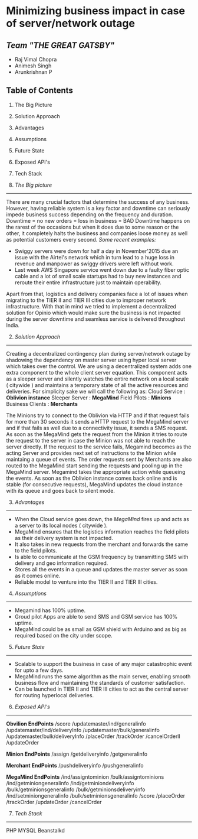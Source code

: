 Minimizing business impact in case of server/network outage
==============

*Team "THE GREAT GATSBY"*
--------------
- Raj Vimal Chopra
- Animesh Singh
- Arunkrishnan P


Table of Contents
--------------
1. The Big Picture
2. Solution Approach
3. Advantages
4. Assumptions
5. Future State
6. Exposed API's
7. Tech Stack


1. *The Big picture* 
--------------
There are many crucial factors that determine the success of any business.  However, having reliable system is a key factor and downtime can seriously impede business success depending on the frequency and duration.
Downtime = no new orders = loss in business =  BAD
Downtime happens on the rarest of the occasions but when it does due to some reason or the other, it completely halts the business and companies loose money as well as potential customers every second.
*Some recent examples:*
- Swiggy servers were down for half a day in November'2015 due an issue with the Airtel's network which in turn lead to a huge loss in revenue and manpower as swiggy drivers were left without work.
- Last week AWS Singapore service went down due to a faulty fiber optic cable and a lot of small scale startups had to buy new instances and reroute their entire infrastructure just to maintain operability.

Apart from that, logistics and delivery companies face a lot of issues when migrating to the TIER II and TIER III cities due to improper network infrastructure. 
With that in mind we tried to implement a decentralized solution for Opinio which would make sure the business is not impacted during the server downtime  and seamless service is delivered throughout India.

2. *Solution Approach*
--------------
Creating a decentralized contingency plan during server/network outage by shadowing the dependency on master server using hyper local server which takes over the control.
We are using a decentralized system adds one extra component to the whole client server equation. This component acts as a sleeper server and silently watches the entire network on a local scale ( citywide )  and maintains a temporary state of all the active resources and deliveries.
For simplicity sake we will call the following as:
Cloud Service : **Oblivion instance**
Sleeper Server : **MegaMind**
Field Pilots : **Minions**
Business Clients : **Merchants**

The Minions try to connect to the Oblivion via HTTP and if that request fails for more than 30 seconds it sends a HTTP request to the MegaMind server and if that fails as well due to a connectivity issue, it sends a SMS request.
As soon as the MegaMind gets the request from the Minion it tries to route the request to the server in case the Minion was not able to reach the server directly.  If the request to the service fails, Megamind becomes as the acting Server and provides next set of instructions to the Minion while maintaing a queue of events.
 The order requests sent by Merchants are also routed to the MegaMind start sending the requests and pooling up in the MegaMind server. Megamind takes the appropriate action while queueing the events.
As soon as the Oblivion instance comes back online and is stable (for consecutive requests), MegaMind updates the cloud instance with its queue and goes back to silent mode.


3. *Advantages*
--------------
- When the Cloud service goes down, the *MegaMind* fires up and acts as a server to its local nodes ( citywide ). 
- MegaMind ensures that the logistics information reaches the field pilots as their delivery system is not impacted.
- It also takes in new requests from the merchant and forwards the same to the field pilots.
- Is able to communicate at the GSM frequency by transmitting SMS with delivery and geo information required.
- Stores all the events in a queue and updates the master server as soon as it comes online.
- Reliable model to venture into the TIER II and TIER III cities.

4. *Assumptions*
--------------
- Megamind has 100% uptime.
- Groud pilot Apps are able to send SMS and GSM service has 100% uptime.
- MegaMind could be as small as GSM shield with Arduino and as big as required based on the city under scope.

5. *Future State*
--------------
- Scalable to support the business in case of any major catastrophic event for upto a few days.
- MegaMind runs the same algorithm as the main server, enabling smooth business flow and maintaining the standards of customer satisfaction.
- Can be launched in TIER II and TIER III cities to act as the central server for routing hyperlocal deliveries.


6. *Exposed API's*
--------------

**Obvilion EndPoints**
	/score
	/updatemaster/ind/generalinfo
	/updatemaster/ind/deliveryInfo
	/updatemaster/bulk/generalinfo
	/updatemaster/bulk/deliveryInfo
	/placeOrder
	/trackOrder
	/cancelOrderll
	/updateOrder


**Minion EndPoints**
	/assign
	/getdeliveryinfo
	/getgeneralinfo


**Merchant EndPoints**
	/pushdeliveryinfo
	/pushgeneralinfo


**MegaMind EndPoints**
	/ind/assigntominion
	/bulk/assigntominions
	/ind/getminiongeneralinfo
	/ind/getminiondeliveryinfo
	/bulk/getminionsgeneralinfo
	/bulk/getminionsdeliveryinfo
	/ind/setminiongeneralinfo
	/bulk/setminionsgeneralinfo
	/score
	/placeOrder
	/trackOrder
	/updateOrder
	/cancelOrder
 

7. *Tech Stack*
--------------

PHP
MYSQL
Beanstalkd
